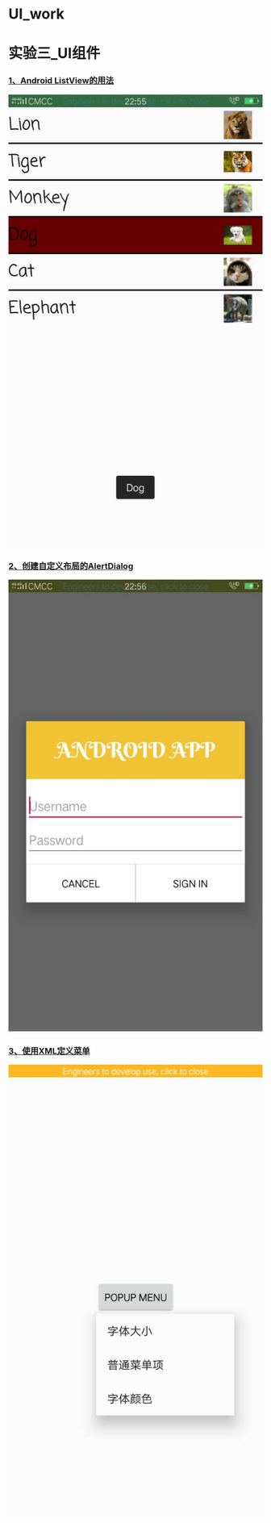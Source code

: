 # UI_work
# 实验三_UI组件  

### [1、Android ListView的用法 ](https://github.com/xkfx/android-hello-world/blob/master/app/src/main/java/com/example/myfirstapp/ex3/ListViewSample.java)

<img src="img/ex3_1.jpg" />

### [2、创建自定义布局的AlertDialog ](https://github.com/xkfx/android-hello-world/blob/master/app/src/main/java/com/example/myfirstapp/ex3/AlertDialogSample.java)

<img src="img/ex3_2.jpg"/>

### [3、使用XML定义菜单 ](https://github.com/xkfx/android-hello-world/blob/master/app/src/main/java/com/example/myfirstapp/ex3/MenuSample.java)

<img src="img/ex3_3.jpg" alt="ex2" align=center />
